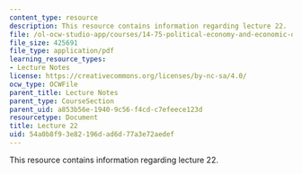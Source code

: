 ```yaml
---
content_type: resource
description: This resource contains information regarding lecture 22.
file: /ol-ocw-studio-app/courses/14-75-political-economy-and-economic-development-fall-2012/54a0b8f93e82196dad6d77a3e72aedef_MIT14_75F12_Lec22.pdf
file_size: 425691
file_type: application/pdf
learning_resource_types:
- Lecture Notes
license: https://creativecommons.org/licenses/by-nc-sa/4.0/
ocw_type: OCWFile
parent_title: Lecture Notes
parent_type: CourseSection
parent_uid: a853b56e-1940-9c56-f4cd-c7efeece123d
resourcetype: Document
title: Lecture 22
uid: 54a0b8f9-3e82-196d-ad6d-77a3e72aedef
---
```

This resource contains information regarding lecture 22.
